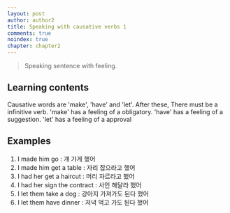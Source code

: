 ```yaml
---
layout: post
author: author2
title: Speaking with causative verbs 1
comments: true
noindex: true
chapter: chapter2
---
```

>Speaking sentence with feeling.

## Learning contents
Causative words are 'make', 'have' and 'let'.
After these, There must be a infinitive verb.
'make' has a feeling of a obligatory.
'have' has a feeling of a suggestion.
'let' has a feeling of a approval

## Examples
1. I made him go 
: 걔 가게 했어
2. I made him get a table 
: 자리 잡으라고 했어
3. I had her get a haircut 
: 머리 자르라고 했어
4. I had her sign the contract 
: 사인 해달라 했어
5. I let them take a dog 
: 강아지 가져가도 된다 했어
6. I let them have dinner 
: 저녁 먹고 가도 된다 했어
